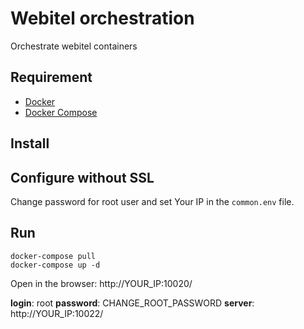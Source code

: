 # Webitel orchestration
Orchestrate webitel containers 

## Requirement

- [Docker](https://docs.docker.com/engine/installation/debian/)
- [Docker Compose](https://docs.docker.com/compose/install/)

## Install

## Configure without SSL

Change password for root user and set Your IP in the `common.env` file.

## Run

	docker-compose pull
	docker-compose up -d

Open in the browser: http://YOUR_IP:10020/

**login**: root
**password**: CHANGE_ROOT_PASSWORD
**server**: http://YOUR_IP:10022/
